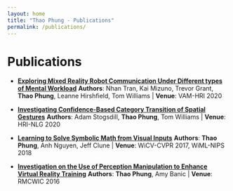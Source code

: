```yaml
---
layout: home
title: "Thao Phung - Publications"
permalink: /publications/
---
```


# Publications

- [**Exploring Mixed Reality Robot Communication Under Different types of Mental Workload**][mentalWorkload]
**Authors**: Nhan Tran, Kai Mizuno, Trevor Grant, **Thao Phung**, Leanne Hirshfield, Tom Williams | **Venue**: VAM-HRI 2020

- [**Investigating Confidence-Based Category Transition of Spatial Gestures**][adamWorkshop]
**Authors**: Adam Stogsdill, **Thao Phung**, Tom Williams | **Venue**: HRI-NLG 2020

- [**Learning to Solve Symbolic Math from Visual Inputs**][cvpr]
**Authors**: **Thao Phung**, Anh Nguyen, Jeff Clune | **Venue**: WiCV-CVPR 2017, WiML-NIPS 2018

- [**Investigation on the Use of Perception Manipulation to Enhance Virtual Reality Training**][rmcwic]
**Authors**: **Thao Phung**, Amy Banic | **Venue**: RMCWIC 2016


<!--PAPERS-->
[mentalWorkload]: https://mirrorlab.mines.edu/publications/tran2020vamhri/
[adamWorkshop]: https://mirrorlab.mines.edu/publications/stogsdill2020hrinlg/
[cvpr]: https://drive.google.com/open?id=19R5ruhL_sBnWgMcXk-bnzRORDXBeDK0r
[rmcwic]: https://drive.google.com/file/d/1Oe4bZHRxS_AbSMxRBzIGR_4y0he2fcWb/view

